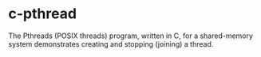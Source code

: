 # c-pthread
The Pthreads (POSIX threads) program, written in C, for a shared-memory system demonstrates creating and stopping (joining) a thread.
